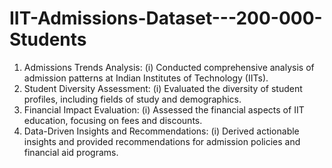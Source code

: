 # IIT-Admissions-Dataset---200-000-Students

1.  Admissions Trends Analysis:
  (i)  Conducted comprehensive analysis of admission patterns at Indian Institutes of Technology (IITs).
2.  Student Diversity Assessment:
  (i)  Evaluated the diversity of student profiles, including fields of study and demographics.
3.  Financial Impact Evaluation:
  (i)  Assessed the financial aspects of IIT education, focusing on fees and discounts.
4.  Data-Driven Insights and Recommendations:
  (i)  Derived actionable insights and provided recommendations for admission policies and financial aid programs.
